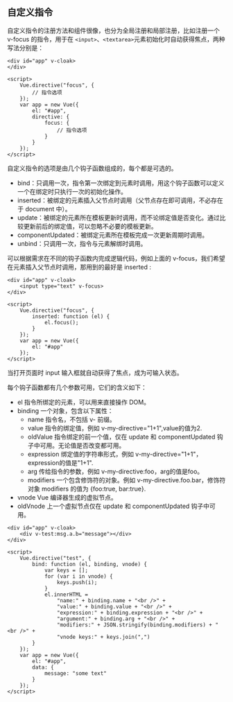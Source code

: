 自定义指令
---
自定义指令的注册方法和组件很像，也分为全局注册和局部注册，比如注册一个 v-focus 的指令，用于在 `<input>`、`<textarea>`元素初始化时自动获得焦点，两种写法分别是：

```
<div id="app" v-cloak>
</div>

<script>
    Vue.directive("focus", {
        // 指令选项
    });
    var app = new Vue({
        el: "#app",
        directive: {
            focus: {
                // 指令选项
            }
        }
    });
</script>
```
自定义指令的选项是由几个钩子函数组成的，每个都是可选的。

+ bind：只调用一次，指令第一次绑定到元素时调用，用这个钩子函数可以定义一个在绑定时只执行一次的初始化操作。
+ inserted：被绑定的元素插入父节点时调用（父节点存在即可调用，不必存在于 document 中）。
+ update：被绑定的元素所在模板更新时调用，而不论绑定值是否变化。通过比较更新前后的绑定值，可以忽略不必要的模板更新。
+ componentUpdated：被绑定元素所在模板完成一次更新周期时调用。
+ unbind：只调用一次，指令与元素解绑时调用。

可以根据需求在不同的钩子函数内完成逻辑代码，例如上面的 v-focus，我们希望在元素插入父节点时调用，那用到的最好是 inserted :

```
<div id="app" v-cloak>
    <input type="text" v-focus>
</div>

<script>
    Vue.directive("focus", {
        inserted: function (el) {
            el.focus();
        }
    });
    var app = new Vue({
        el: "#app"
    });
</script>
```
当打开页面时 input 输入框就自动获得了焦点，成为可输入状态。

每个钩子函数都有几个参数可用，它们的含义如下：

+ el 指令所绑定的元素，可以用来直接操作 DOM。
+ binding 一个对象，包含以下属性：
    + name 指令名，不包括 v- 前缀。
    + value 指令的绑定值，例如 v-my-directive="1+1",value的值为2.
    + oldValue 指令绑定的前一个值，仅在 update 和 componentUpdated 钩子中可用。无论值是否改变都可用。
    + expression 绑定值的字符串形式，例如 v-my-directive="1+1"，expression的值是"1+1".
    + arg 传给指令的参数，例如 v-my-directive:foo，arg的值是foo。
    + modifiers 一个包含修饰符的对象。例如 v-my-directive.foo.bar，修饰符对象 modifiers 的值为 {foo:true, bar:true}.
+ vnode Vue 编译器生成的虚拟节点。
+ oldVnode 上一个虚拟节点仅在 update 和 componentUpdated 钩子中可用。

```
<div id="app" v-cloak>
    <div v-test:msg.a.b="message"></div>
</div>

<script>
    Vue.directive("test", {
        bind: function (el, binding, vnode) {
            var keys = [];
            for (var i in vnode) {
                keys.push(i);
            }
            el.innerHTML =
                "name:" + binding.name + "<br />" +
                "value:" + binding.value + "<br />" +
                "expression:" + binding.expression + "<br />" +
                "argument:" + binding.arg + "<br />" +
                "modifiers:" + JSON.stringify(binding.modifiers) + "<br />" +
                "vnode keys:" + keys.join(",")
        }
    });
    var app = new Vue({
        el: "#app",
        data: {
            message: "some text"
        }
    });
</script>
```
